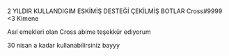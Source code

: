 # 

2 YILDIR KULLANDIGIM ESKİMİŞ DESTEĞİ ÇEKİLMİŞ BOTLAR Cross#9999 <3 Kimene 

Asıl emekleri olan Cross abime teşekkür ediyorum 

30 nisan a kadar kullanabilirsiniz bayyy 
